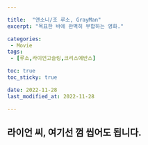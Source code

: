 ```yaml
---

title:  "앤소니/조 루소, GrayMan"
excerpt: "목표한 바에 완벽히 부합하는 영화."

categories:
 - Movie
tags:
 - [루소,라이언고슬링,크리스에반스]

toc: true
toc_sticky: true

date: 2022-11-28
last_modified_at: 2022-11-28

---
```


## 라이언 씨, 여기선 껌 씹어도 됩니다.
